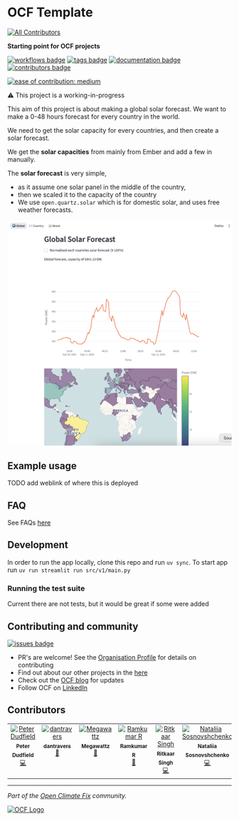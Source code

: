 # OCF Template


<!-- ALL-CONTRIBUTORS-BADGE:START - Do not remove or modify this section -->
[![All Contributors](https://img.shields.io/badge/all_contributors-6-orange.svg?style=flat-square)](#contributors-)
<!-- ALL-CONTRIBUTORS-BADGE:END -->

**Starting point for OCF projects**
 
[![workflows badge](https://img.shields.io/github/actions/workflow/status/openclimatefix/global-solar-forecast/ci.yml?branch=maine&color=FFD053&label=workflow)](https://github.com/openclimatefix/global-solar-forecast/actions/workflows/ci.yml)
[![tags badge](https://img.shields.io/github/v/tag/openclimatefix/global-solar-forecast?include_prereleases&sort=semver&color=FFAC5F)](https://github.com/openclimatefix/global-solar-forecast/tags)
[![documentation badge](https://img.shields.io/badge/docs-latest-086788)](https://openclimatefix.github.io/global-solar-forecast/)
[![contributors badge](https://img.shields.io/github/contributors/openclimatefix/global-solar-forecast?color=FFFFFF)](https://github.com/openclimatefix/global-solar-forecast/graphs/contributors)

[![ease of contribution: medium](https://img.shields.io/badge/ease%20of%20contribution:%20medium-f4900c)](https://github.com/openclimatefix/ocf-meta-repo?tab=readme-ov-file#how-easy-is-it-to-get-involved)

⚠️ This project is a working-in-progress

This aim of this project is about making a global solar forecast. We want to make a 0-48 hours forecast for every country in the world. 

We need to get the solar capacity for every countries, and then create a solar forecast.

We get the **solar capacities** from mainly from Ember and add a few in manually. 

The **solar forecast** is very simple, 
- as it assume one solar panel in the middle of the country, 
- then we scaled it to the capacity of the country
- We use `open.quartz.solar` which is for domestic solar, and uses free weather forecasts. 

![image](./dashboard.png)

## Example usage

TODO add weblink of where this is deployed


## FAQ

See FAQs [here](FAQ.md)

## Development

In order to run the app locally, clone this repo and run `uv sync`. To start app run
```uv run streamlit run src/v1/main.py```

### Running the test suite

Current there are not tests, but it would be great if some were added
 
## Contributing and community

[![issues badge](https://img.shields.io/github/issues/openclimatefix/global-solar-forecast?color=FFAC5F)](https://github.com/openclimatefix/global-solar-forecast/issues?q=is%3Aissue+is%3Aopen+sort%3Aupdated-desc)

- PR's are welcome! See the [Organisation Profile](https://github.com/openclimatefix) for details on contributing
- Find out about our other projects in the [here](https://github.com/openclimatefix/.github/tree/main/profile)
- Check out the [OCF blog](https://openclimatefix.org/blog) for updates
- Follow OCF on [LinkedIn](https://uk.linkedin.com/company/open-climate-fix)


## Contributors

<!-- ALL-CONTRIBUTORS-LIST:START - Do not remove or modify this section -->
<!-- prettier-ignore-start -->
<!-- markdownlint-disable -->
<table>
  <tbody>
    <tr>
      <td align="center" valign="top" width="14.28%"><a href="https://github.com/peterdudfield"><img src="https://avatars.githubusercontent.com/u/34686298?v=4?s=100" width="100px;" alt="Peter Dudfield"/><br /><sub><b>Peter Dudfield</b></sub></a><br /><a href="https://github.com/openclimatefix/global-solar-forecast/commits?author=peterdudfield" title="Code">💻</a></td>
      <td align="center" valign="top" width="14.28%"><a href="http://openclimatefix.org"><img src="https://avatars.githubusercontent.com/u/38562875?v=4?s=100" width="100px;" alt="dantravers"/><br /><sub><b>dantravers</b></sub></a><br /><a href="#ideas-dantravers" title="Ideas, Planning, & Feedback">🤔</a></td>
      <td align="center" valign="top" width="14.28%"><a href="https://github.com/zakwatts"><img src="https://avatars.githubusercontent.com/u/47150349?v=4?s=100" width="100px;" alt="Megawattz"/><br /><sub><b>Megawattz</b></sub></a><br /><a href="#ideas-zakwatts" title="Ideas, Planning, & Feedback">🤔</a></td>
      <td align="center" valign="top" width="14.28%"><a href="http://www.linkedin.com/in/ram-from-tvl"><img src="https://avatars.githubusercontent.com/u/114728749?v=4?s=100" width="100px;" alt="Ramkumar R"/><br /><sub><b>Ramkumar R</b></sub></a><br /><a href="#design-ram-from-tvl" title="Design">🎨</a></td>
      <td align="center" valign="top" width="14.28%"><a href="https://github.com/ritkaarsingh30"><img src="https://avatars.githubusercontent.com/u/85431642?v=4?s=100" width="100px;" alt="Ritkaar Singh"/><br /><sub><b>Ritkaar Singh</b></sub></a><br /><a href="https://github.com/openclimatefix/global-solar-forecast/commits?author=ritkaarsingh30" title="Code">💻</a></td>
      <td align="center" valign="top" width="14.28%"><a href="https://github.com/sonata22"><img src="https://avatars.githubusercontent.com/u/112934863?v=4?s=100" width="100px;" alt="Nataliia Sosnovshchenko"/><br /><sub><b>Nataliia Sosnovshchenko</b></sub></a><br /><a href="https://github.com/openclimatefix/global-solar-forecast/commits?author=sonata22" title="Code">💻</a></td>
    </tr>
  </tbody>
</table>

<!-- markdownlint-restore -->
<!-- prettier-ignore-end -->

<!-- ALL-CONTRIBUTORS-LIST:END -->
<!-- prettier-ignore-start -->
<!-- markdownlint-disable -->

<!-- markdownlint-restore -->
<!-- prettier-ignore-end -->

<!-- ALL-CONTRIBUTORS-LIST:END -->

---

*Part of the [Open Climate Fix](https://github.com/orgs/openclimatefix/people) community.*

[![OCF Logo](https://cdn.prod.website-files.com/62d92550f6774db58d441cca/6324a2038936ecda71599a8b_OCF_Logo_black_trans.png)](https://openclimatefix.org)
